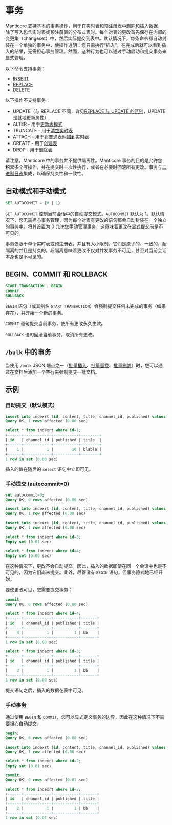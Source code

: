 # 事务

Manticore 支持基本的事务操作，用于在实时表和预注册表中删除和插入数据，除了写入包含实时表或预注册表的分布式表时。每个对表的更改首先保存在内部的变更集（changeset）中，然后实际提交到表中。默认情况下，每条命令都自动封装在一个单独的事务中，使操作透明：您只需执行“插入”，在完成后就可以看到插入的结果，无需担心事务管理。然而，这种行为也可以通过手动启动和提交事务来显式管理。

以下命令支持事务：

- [INSERT](../Data_creation_and_modification/Adding_documents_to_a_table/Adding_documents_to_a_real-time_table.md)
- [REPLACE](../Data_creation_and_modification/Updating_documents/REPLACE.md)
- [DELETE](../Data_creation_and_modification/Deleting_documents.md)

以下操作不支持事务：

- UPDATE（与 REPLACE 不同，详见[REPLACE 与 UPDATE 的区别](../Data_creation_and_modification/Updating_documents/REPLACE_vs_UPDATE.md)，UPDATE 是就地更新属性）
- ALTER - 用于[更新表模式](../Updating_table_schema_and_settings.md)
- TRUNCATE - 用于[清空实时表](../Emptying_a_table.md)
- ATTACH - 用于[将普通表附加到实时表](../Data_creation_and_modification/Adding_data_from_external_storages/Adding_data_to_tables/Attaching_one_table_to_another.md)
- CREATE - 用于[创建表](../Creating_a_table/Local_tables.md)
- DROP - 用于[删除表](../Deleting_a_table.md)

请注意，Manticore 中的事务并不提供隔离性。Manticore 事务的目的是允许您积累多个写操作，并在提交时一次性执行，或者在必要时回滚所有更改。事务与[二进制日志](../Logging/Binary_logging.md)集成，以确保持久性和一致性。

## 自动模式和手动模式

```sql
SET AUTOCOMMIT = {0 | 1}
```

`SET AUTOCOMMIT` 控制当前会话中的自动提交模式。`AUTOCOMMIT` 默认为 1。默认情况下，您无需担心事务管理，因为每个对表有更改的语句都会自动封装在一个独立的事务中。将其设置为 0 允许您手动管理事务，这意味着更改在显式提交前是不可见的。

事务仅限于单个实时表或预注册表，并且有大小限制。它们是原子的、一致的、超隔离的并且是持久的。超隔离意味着更改不仅对并发事务不可见，甚至对当前会话本身也是不可见的。

## BEGIN、COMMIT 和 ROLLBACK

```sql
START TRANSACTION | BEGIN
COMMIT
ROLLBACK
```

`BEGIN` 语句（或其别名 `START TRANSACTION`）会强制提交任何未完成的事务（如果存在），并开始一个新的事务。

`COMMIT` 语句提交当前事务，使所有更改永久生效。

`ROLLBACK` 语句回滚当前事务，取消所有更改。

## `/bulk` 中的事务

当使用 `/bulk` JSON 端点之一（[批量插入](../Data_creation_and_modification/Adding_documents_to_a_table/Adding_documents_to_a_real-time_table.md?client=JSON#Bulk-adding-documents)、[批量替换](../Data_creation_and_modification/Updating_documents/REPLACE.md?client=JSON#Bulk-replace)、[批量删除](../Data_creation_and_modification/Deleting_documents.md?client=JSON#Bulk-deletion)）时，您可以通过在文档后添加一个空行来强制提交一批文档。

## 示例

### 自动提交（默认模式）

```sql
insert into indexrt (id, content, title, channel_id, published) values (1, 'aa', 'blabla', 1, 10);
Query OK, 1 rows affected (0.00 sec)

select * from indexrt where id=1;
+------+------------+-----------+--------+
| id   | channel_id | published | title  |
+------+------------+-----------+--------+
|    1 |          1 |        10 | blabla |
+------+------------+-----------+--------+
1 row in set (0.00 sec)
```

插入的值在随后的 `select` 语句中立即可见。

### 手动提交 (autocommit=0)

```sql
set autocommit=0;
Query OK, 0 rows affected (0.00 sec)

insert into indexrt (id, content, title, channel_id, published) values (3, 'aa', 'bb', 1, 1);
Query OK, 1 row affected (0.00 sec)

insert into indexrt (id, content, title, channel_id, published) values (4, 'aa', 'bb', 1, 1);
Query OK, 1 row affected (0.00 sec)

select * from indexrt where id=3;
Empty set (0.01 sec)

select * from indexrt where id=4;
Empty set (0.00 sec)
```

在这种情况下，更改不会自动提交。因此，插入的数据即使在同一个会话中也是不可见的，因为它们尚未提交。此外，尽管没有 `BEGIN` 语句，但事务隐式地已经开始。

要使更改可见，您需要提交事务：

```sql
commit;
Query OK, 0 rows affected (0.00 sec)

select * from indexrt where id=4;
+------+------------+-----------+-------+
| id   | channel_id | published | title |
+------+------------+-----------+-------+
|    4 |          1 |         1 | bb    |
+------+------------+-----------+-------+
1 row in set (0.00 sec)

select * from indexrt where id=3;
+------+------------+-----------+-------+
| id   | channel_id | published | title |
+------+------------+-----------+-------+
|    3 |          1 |         1 | bb    |
+------+------------+-----------+-------+
1 row in set (0.00 sec)
```

提交语句之后，插入的数据在表中可见。

### 手动事务

通过使用 `BEGIN` 和 `COMMIT`，您可以显式定义事务的边界，因此在这种情况下不需要担心自动提交。

```sql
begin;
Query OK, 0 rows affected (0.00 sec)

insert into indexrt (id, content, title, channel_id, published) values (2, 'aa', 'bb', 1, 1);
Query OK, 1 row affected (0.00 sec)

select * from indexrt where id=2;
Empty set (0.01 sec)

commit;
Query OK, 0 rows affected (0.01 sec)

select * from indexrt where id=2;
+------+------------+-----------+-------+
| id   | channel_id | published | title |
+------+------------+-----------+-------+
|    2 |          1 |         1 | bb    |
+------+------------+-----------+-------+
1 row in set (0.01 sec)
```


<!-- proofread -->
